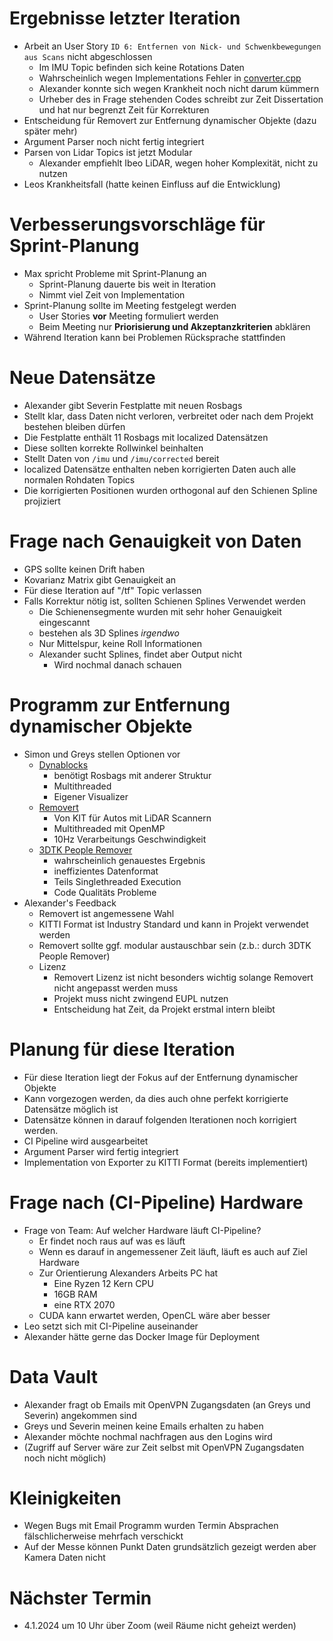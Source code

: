 
# Ergebnisse letzter Iteration
- Arbeit an User Story `ID 6: Entfernen von Nick- und Schwenkbewegungen aus Scans` nicht abgeschlossen
	 - Im IMU Topic befinden sich keine Rotations Daten
	 - Wahrscheinlich wegen Implementations Fehler in [converter.cpp](https://git.rwth-aachen.de/fzd/maas/ros/-/blame/master/src/2_sense/localization/src/converter.cpp#L12)
	 - Alexander konnte sich wegen Krankheit noch nicht darum kümmern
	 - Urheber des in Frage stehenden Codes schreibt zur Zeit Dissertation und hat nur begrenzt Zeit für Korrekturen
- Entscheidung für Removert zur Entfernung dynamischer Objekte (dazu später mehr)
- Argument Parser noch nicht fertig integriert
- Parsen von Lidar Topics ist jetzt Modular
	 - Alexander empfiehlt Ibeo LiDAR, wegen hoher Komplexität, nicht zu nutzen
- Leos Krankheitsfall (hatte keinen Einfluss auf die Entwicklung)

# Verbesserungsvorschläge für Sprint-Planung
- Max spricht Probleme mit Sprint-Planung an
	 - Sprint-Planung dauerte bis weit in Iteration
	 - Nimmt viel Zeit von Implementation
- Sprint-Planung sollte im Meeting festgelegt werden
	 - User Stories **vor** Meeting formuliert werden
	 - Beim Meeting nur **Priorisierung und Akzeptanzkriterien** abklären
- Während Iteration kann bei Problemen Rücksprache stattfinden

# Neue Datensätze
- Alexander gibt Severin Festplatte mit neuen Rosbags
- Stellt klar, dass Daten nicht verloren, verbreitet oder nach dem Projekt bestehen bleiben dürfen
- Die Festplatte enthält 11 Rosbags mit localized Datensätzen
- Diese sollten korrekte Rollwinkel beinhalten
- Stellt Daten von  `/imu` und `/imu/corrected` bereit
- localized Datensätze enthalten neben korrigierten Daten auch alle normalen Rohdaten Topics
- Die korrigierten Positionen wurden orthogonal auf den Schienen Spline projiziert

# Frage nach Genauigkeit von Daten
- GPS sollte keinen Drift haben
- Kovarianz Matrix gibt Genauigkeit an
- Für diese Iteration auf "/tf" Topic verlassen
- Falls Korrektur nötig ist, sollten Schienen Splines Verwendet werden
	 - Die Schienensegmente wurden mit sehr hoher Genauigkeit eingescannt
	 - bestehen als 3D Splines *irgendwo*
	 - Nur Mittelspur, keine Roll Informationen
	 - Alexander sucht Splines, findet aber Output nicht
		  - Wird nochmal danach schauen
 

# Programm zur Entfernung dynamischer Objekte
- Simon und Greys stellen Optionen vor
	 - [Dynablocks](https://github.com/ethz-asl/dynablox)
		  - benötigt Rosbags mit anderer Struktur
		  - Multithreaded
		  - Eigener Visualizer
	 - [Removert](https://github.com/irapkaist/removert)
		  - Von KIT für Autos mit LiDAR Scannern 
		  - Multithreaded mit OpenMP
		  - 10Hz Verarbeitungs Geschwindigkeit
	 - [3DTK People Remover](https://github.com/3DTK/3DTK/tree/master/src/peopleremover)
		  - wahrscheinlich genauestes Ergebnis 
		  - ineffizientes Datenformat
		  - Teils Singlethreaded Execution
		  - Code Qualitäts Probleme
- Alexander's Feedback
	 - Removert ist angemessene Wahl
	 - KITTI Format ist Industry Standard und kann in Projekt verwendet werden
	 - Removert sollte ggf. modular austauschbar sein (z.b.: durch 3DTK People Remover)
	 - Lizenz
		  - Removert Lizenz ist nicht besonders wichtig solange Removert nicht angepasst werden muss
		  - Projekt muss nicht zwingend EUPL nutzen
		  - Entscheidung hat Zeit, da Projekt erstmal intern bleibt
 
# Planung für diese Iteration
- Für diese Iteration liegt der Fokus auf der Entfernung dynamischer Objekte
- Kann vorgezogen werden, da dies auch ohne perfekt korrigierte Datensätze möglich ist
- Datensätze können in darauf folgenden Iterationen noch korrigiert werden.
- CI Pipeline wird ausgearbeitet
- Argument Parser wird fertig integriert
- Implementation von Exporter zu KITTI Format (bereits implementiert)

# Frage nach (CI-Pipeline) Hardware
- Frage von Team: Auf welcher Hardware läuft CI-Pipeline?
	 - Er findet noch raus auf was es läuft
	 - Wenn es darauf in angemessener Zeit läuft, läuft es auch auf Ziel Hardware
	 - Zur Orientierung Alexanders Arbeits PC hat
		  - Eine Ryzen 12 Kern CPU
		  - 16GB RAM
		  - eine RTX 2070
	 - CUDA kann erwartet werden, OpenCL wäre aber besser
- Leo setzt sich mit CI-Pipeline auseinander
- Alexander hätte gerne das Docker Image für Deployment

# Data Vault
- Alexander fragt ob Emails mit OpenVPN Zugangsdaten (an Greys und Severin) angekommen sind
- Greys und Severin meinen keine Emails erhalten zu haben
- Alexander möchte nochmal nachfragen aus den Logins wird
- (Zugriff auf Server wäre zur Zeit selbst mit OpenVPN Zugangsdaten noch nicht möglich)

# Kleinigkeiten
- Wegen Bugs mit Email Programm wurden Termin Absprachen fälschlicherweise mehrfach verschickt
- Auf der Messe können Punkt Daten grundsätzlich gezeigt werden aber Kamera Daten nicht

# Nächster Termin
- 4.1.2024 um 10 Uhr über Zoom (weil Räume nicht geheizt werden)
